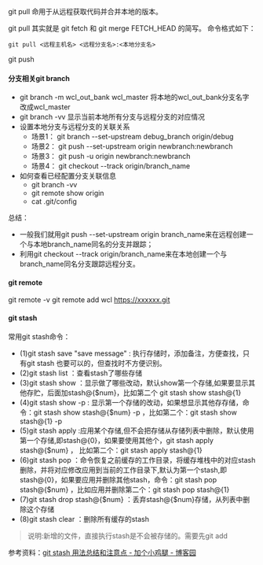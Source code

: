 

git pull 命用于从远程获取代码并合并本地的版本。

git pull 其实就是 git fetch 和 git merge FETCH_HEAD 的简写。 命令格式如下：
```
git pull <远程主机名> <远程分支名>:<本地分支名>
```


git push 




#### 分支相关git branch
- git branch -m wcl_out_bank wcl_master   将本地的wcl_out_bank分支名字改成wcl_master
- git branch -vv  显示当前本地所有分支与远程分支的对应情况
- 设置本地分支与远程分支的关联关系
    - 场景1： git branch --set-upstream debug_branch origin/debug
    - 场景2： git push --set-upstream origin newbranch:newbranch
    - 场景3： git push -u origin newbranch:newbranch
    - 场景4： git checkout --track origin/branch_name
- 如何查看已经配置分支关联信息
    - git branch -vv
    - git remote show origin
    - cat .git/config

总结：
- 一般我们就用git push --set-upstream origin branch_name来在远程创建一个与本地branch_name同名的分支并跟踪；
- 利用git checkout --track origin/branch_name来在本地创建一个与branch_name同名分支跟踪远程分支。


#### git remote
git remote -v
git remote add wcl https://xxxxxx.git   



#### git stash
常用git stash命令：
- (1)git stash save "save message"  : 执行存储时，添加备注，方便查找，只有git stash 也要可以的，但查找时不方便识别。
- (2)git stash list  ：查看stash了哪些存储
- (3)git stash show ：显示做了哪些改动，默认show第一个存储,如果要显示其他存贮，后面加stash@{$num}，比如第二个 git stash show stash@{1}
- (4)git stash show -p : 显示第一个存储的改动，如果想显示其他存存储，命令：git stash show  stash@{$num}  -p ，比如第二个：git stash show  stash@{1}  -p
- (5)git stash apply :应用某个存储,但不会把存储从存储列表中删除，默认使用第一个存储,即stash@{0}，如果要使用其他个，git stash apply stash@{$num} ， 比如第二个：git stash apply stash@{1} 
- (6)git stash pop ：命令恢复之前缓存的工作目录，将缓存堆栈中的对应stash删除，并将对应修改应用到当前的工作目录下,默认为第一个stash,即stash@{0}，如果要应用并删除其他stash，命令：git stash pop stash@{$num} ，比如应用并删除第二个：git stash pop stash@{1}
- (7)git stash drop stash@{$num} ：丢弃stash@{$num}存储，从列表中删除这个存储
- (8)git stash clear ：删除所有缓存的stash

> 说明:新增的文件，直接执行stash是不会被存储的。需要先git add

参考资料：[git stash 用法总结和注意点 - 加个小鸡腿 - 博客园](https://www.cnblogs.com/zndxall/archive/2018/09/04/9586088.html)

